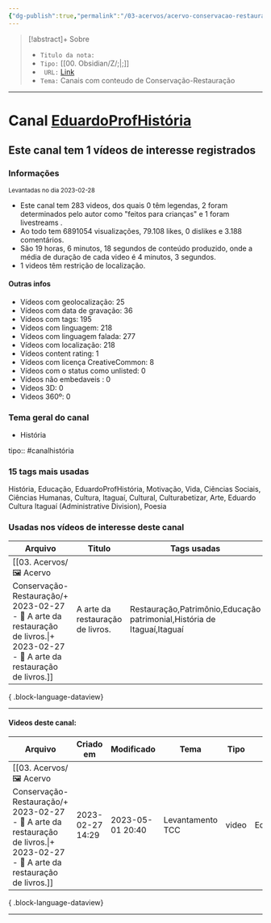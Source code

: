 ```yaml
---
{"dg-publish":true,"permalink":"/03-acervos/acervo-conservacao-restauracao/2023-02-28-eduardo-prof-historia/","tags":["🖼️/🗨️"],"created":"2023-03-06T14:59:52.306-03:00","updated":"2023-05-01T20:24:08.905-03:00"}
---
```


>[!abstract]+ Sobre
>- `Titulo da nota:` 
>- `Tipo:`  [[00. Obsidian/Z/;\|;]]
>- ` URL:`  [Link](http://www.youtube.com/@EduardoProfHistoria)
>- `Tema:`  Canais com conteudo de Conservação-Restauração
***

# Canal [EduardoProfHistória](http://www.youtube.com/@EduardoProfHistoria)

## Este canal tem 1 vídeos de interesse registrados

### Informações
<small> Levantadas no dia 2023-02-28 </small>

- Este canal tem 283 videos, dos quais 0 têm legendas, 2 foram determinados pelo autor como "feitos para crianças" e 1 foram livestreams .
- Ao todo tem 6891054 visualizações, 79.108 likes, 0 dislikes e 3.188 comentários.
- São 19 horas, 6 minutos, 18 segundos de conteúdo produzido, onde a média de duração de cada video é 4 minutos, 3 segundos.
 - 1 videos têm restrição de localização.

#### Outras infos

- Vídeos com geolocalização: 25
- Vídeos com data de gravação: 36
- Vídeos com tags: 195
- Vídeos com linguagem: 218
- Vídeos com linguagem falada: 277
- Vídeos com localização: 218
- Vídeos content rating: 1
- Vídeos com licença CreativeCommon: 8
- Vídeos com o status como unlisted: 0
- Vídeos não embedaveis : 0
- Vídeos 3D: 0
- Videos 360º: 0


### Tema geral do canal
- História 

tipo:: #canalhistória

### 15 tags mais usadas

História, Educação, EduardoProfHistória, Motivação, Vida, Ciências Sociais, Ciências Humanas, Cultura, Itaguaí, Cultural, Culturabetizar, Arte, Eduardo Cultura Itaguaí (Administrative Division), Poesia

### Usadas nos vídeos de interesse deste canal
| Arquivo                                                                                                                                                              | Titulo                           | Tags usadas                                                             |
| -------------------------------------------------------------------------------------------------------------------------------------------------------------------- | -------------------------------- | ----------------------------------------------------------------------- |
| [[03. Acervos/🖼️ Acervo Conservação-Restauração/+ 2023-02-27   -  🎥️ A arte da restauração de livros.\|+ 2023-02-27   -  🎥️ A arte da restauração de livros.]] | A arte da restauração de livros. | Restauração,Patrimônio,Educação patrimonial,História de Itaguaí,Itaguaí |

{ .block-language-dataview}


***
#### Videos deste canal:
| Arquivo                                                                                                                                                              | Criado em        | Modificado       | Tema             | Tipo  | Canal               |
| -------------------------------------------------------------------------------------------------------------------------------------------------------------------- | ---------------- | ---------------- | ---------------- | ----- | ------------------- |
| [[03. Acervos/🖼️ Acervo Conservação-Restauração/+ 2023-02-27   -  🎥️ A arte da restauração de livros.\|+ 2023-02-27   -  🎥️ A arte da restauração de livros.]] | 2023-02-27 14:29 | 2023-05-01 20:40 | Levantamento TCC | video | EduardoProfHistória |

{ .block-language-dataview}
***
